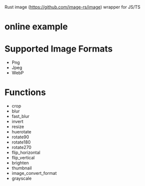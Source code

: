 Rust image (https://github.com/image-rs/image) wrapper for JS/TS

# online example

# Supported Image Formats

- Png
- Jpeg
- WebP

# Functions

- crop
- blur
- fast_blur
- invert
- resize
- huerotate
- rotate90
- rotate180
- rotate270
- flip_horizontal
- flip_vertical
- brighten
- thumbnail
- image_convert_format
- grayscale